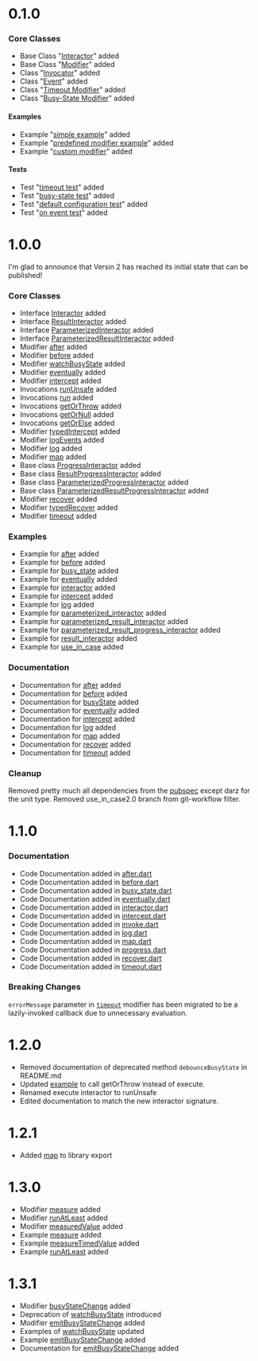 # 0.1.0

### Core Classes
- Base Class "[Interactor](lib/src/interactor.dart)" added
- Base Class "[Modifier](lib/src/modifier.dart)" added
- Class "[Invocator](lib/src/invocator.dart)" added
- Class "[Event](lib/src/event.dart)" added
- Class "[Timeout Modifier](lib/src/timeout_modifier.dart)" added
- Class "[Busy-State Modifier](lib/src/busy_state_modifier.dart)" added

#### Examples
- Example "[simple example](example/simple_example.dart)" added
- Example "[predefined modifier example](example/predefined_modifier_example.dart)" added
- Example "[custom modifier](example/custom_modifier_example.dart)" added

#### Tests
- Test "[timeout test](test/modifiers/timeout_test.dart)" added
- Test "[busy-state test](test/modifiers/busy_state_test.dart)" added
- Test "[default configuration test](test/default_configuration_test.dart)" added
- Test "[on event test](test/modifiers/on_event_test.dart)" added

# 1.0.0

I'm glad to announce that Versin 2 has reached its initial state that can be published!

### Core Classes
- Interface [Interactor](lib/src/interactor.dart) added
- Interface [ResultInteractor](lib/src/interactor.dart) added
- Interface [ParameterizedInteractor](lib/src/interactor.dart) added
- Interface [ParameterizedResultInteractor](lib/src/interactor.dart) added
- Modifier [after](lib/src/after.dart) added
- Modifier [before](lib/src/before.dart) added
- Modifier [watchBusyState](lib/src/busy_state.dart) added
- Modifier [eventually](lib/src/eventually.dart) added
- Modifier [intercept](lib/src/intercept.dart) added
- Invocations [runUnsafe](lib/src/invoke.dart) added
- Invocations [run](lib/src/invoke.dart) added
- Invocations [getOrThrow](lib/src/invoke.dart) added
- Invocations [getOrNull](lib/src/invoke.dart) added
- Invocations [getOrElse](lib/src/invoke.dart) added
- Modifier [typedIntercept](lib/src/intercept.dart) added
- Modifier [logEvents](lib/src/log.dart) added
- Modifier [log](lib/src/log.dart) added
- Modifier [map](lib/src/map.dart) added
- Base class [ProgressInteractor](lib/src/progress.dart) added
- Base class [ResultProgressInteractor](lib/src/progress.dart) added
- Base class [ParameterizedProgressInteractor](lib/src/progress.dart) added
- Base class [ParameterizedResultProgressInteractor](lib/src/progress.dart) added
- Modifier [recover](lib/src/recover.dart) added
- Modifier [typedRecover](lib/src/recover.dart) added
- Modifier [timeout](lib/src/timeout.dart) added

### Examples
- Example for [after](examples/after.dart) added
- Example for [before](examples/before.dart) added
- Example for [busy_state](examples/busy_state.dart) added
- Example for [eventually](examples/eventually.dart) added
- Example for [interactor](examples/interactor.dart) added
- Example for [intercept](examples/intercept.dart) added
- Example for [log](examples/log.dart) added
- Example for [parameterized_interactor](examples/parameterized_interactor.dart) added
- Example for [parameterized_result_interactor](examples/parameterized_result_interactor.dart) added
- Example for [parameterized_result_progress_interactor](examples/parameterized_result_progress_interactor.dart) added
- Example for [result_interactor](examples/result_interactor.dart) added
- Example for [use_in_case](examples/use_in_case.dart) added

### Documentation
- Documentation for [after](docs/after.drawio.svg) added
- Documentation for [before](docs/before.drawio.svg) added
- Documentation for [busyState](docs/busyState.drawio.svg) added
- Documentation for [eventually](docs/eventually.drawio.svg) added
- Documentation for [intercept](docs/intercept.drawio.svg) added
- Documentation for [log](docs/log.drawio.svg) added
- Documentation for [map](docs/map.drawio.svg) added
- Documentation for [recover](docs/recover.drawio.svg) added
- Documentation for [timeout](docs/timeout.drawio.svg) added

### Cleanup
Removed pretty much all dependencies from the [pubspec](./pubspec.yaml) except darz for the unit type.
Removed use_in_case2.0 branch from git-workflow filter.

# 1.1.0

### Documentation
- Code Documentation added in [after.dart](lib/src/after.dart)
- Code Documentation added in [before.dart](lib/src/before.dart)
- Code Documentation added in [busy_state.dart](lib/src/busy_state.dart)
- Code Documentation added in [eventually.dart](lib/src/eventually.dart)
- Code Documentation added in [interactor.dart](lib/src/interactor.dart)
- Code Documentation added in [intercept.dart](lib/src/intercept.dart)
- Code Documentation added in [invoke.dart](lib/src/invoke.dart)
- Code Documentation added in [log.dart](lib/src/log.dart)
- Code Documentation added in [map.dart](lib/src/map.dart)
- Code Documentation added in [progress.dart](lib/src/progress.dart)
- Code Documentation added in [recover.dart](lib/src/recover.dart)
- Code Documentation added in [timeout.dart](lib/src/timeout.dart)

### Breaking Changes

`errorMessage` parameter in [`timeout`](./lib/src/timeout.dart) modifier has been migrated to be a lazily-invoked callback due to unnecessary evaluation.

# 1.2.0

- Removed documentation of deprecated method `debounceBusyState` in README.md
- Updated [example](./example/use_in_case.dart) to call getOrThrow instead of execute.
- Renamed execute interactor to runUnsafe
- Edited documentation to match the new interactor signature.

# 1.2.1

- Added [map](lib/src/map.dart) to library export

# 1.3.0

- Modifier [measure](./lib/src/measure.dart) added
- Modifier [runAtLeast](./lib/src/run_at_least.dart) added
- Modifier [measuredValue](./lib/src/measure.dart) added
- Example [measure](./example/measure.dart) added
- Example [measureTimedValue](./example/measure_timed_value.dart) added
- Example [runAtLeast](./example/run_at_least.dart) added

# 1.3.1

- Modifier [busyStateChange](./lib/src/busy_state.dart) added
- Deprecation of [watchBusyState](./lib/src/busy_state.dart) introduced
- Modifier [emitBusyStateChange](./lib/src/busy_state.dart) added
- Examples of [watchBusyState](./example/busy_state.dart) updated
- Example [emitBusyStateChange](./example/emit_busy_state_change.dart) added
- Documentation for [emitBusyStateChange](./lib/src/busy_state.dart) added